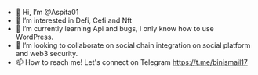 - 👋 Hi, I’m @Aspita01
- 👀 I’m interested in Defi, Cefi and Nft
- 🌱 I’m currently learning Api and bugs, I only know how to use WordPress. 
- 💞️ I’m looking to collaborate on social chain integration on social platform and web3 security. 
- 📫 How to reach me! Let's connect on Telegram  https://t.me/binismail17

<!---
Aspita01/Ace-Co is a ✨ special ✨ repository because its `README.md` (this file) appears on your GitHub profile.
You can click the Preview link to take a look at your changes.
--->
